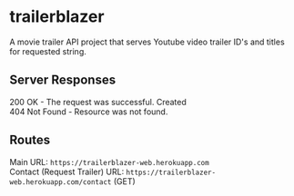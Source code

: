# trailerblazer

A movie trailer API project that serves Youtube video trailer ID's and titles for requested string.

## Server Responses

200 OK - The request was successful.  Created  
404 Not Found - Resource was not found.

## Routes
  Main URL: `https://trailerblazer-web.herokuapp.com`  
  Contact (Request Trailer) URL: `https://trailerblazer-web.herokuapp.com/contact` (GET)
 
 
